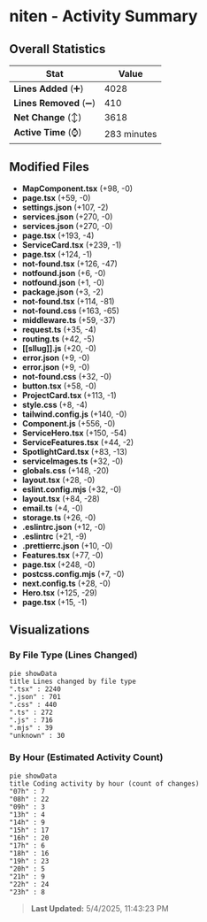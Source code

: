 # niten - Activity Summary 

## Overall Statistics

| Stat                   | Value                                                             |
| ---------------------- | ----------------------------------------------------------------- |
| **Lines Added** (➕)   | 4028                                          |
| **Lines Removed** (➖) | 410                                        |
| **Net Change** (↕)    | 3618                |
| **Active Time** (⌚)   | 283 minutes |


## Modified Files
- **MapComponent.tsx** (+98, -0)
- **page.tsx** (+59, -0)
- **settings.json** (+107, -2)
- **services.json** (+270, -0)
- **services.json** (+270, -0)
- **page.tsx** (+193, -4)
- **ServiceCard.tsx** (+239, -1)
- **page.tsx** (+124, -1)
- **not-found.tsx** (+126, -47)
- **notfound.json** (+6, -0)
- **notfound.json** (+1, -0)
- **package.json** (+3, -2)
- **not-found.tsx** (+114, -81)
- **not-found.css** (+163, -65)
- **middleware.ts** (+59, -37)
- **request.ts** (+35, -4)
- **routing.ts** (+42, -5)
- **[[sllug]].js** (+20, -0)
- **error.json** (+9, -0)
- **error.json** (+9, -0)
- **not-found.css** (+32, -0)
- **button.tsx** (+58, -0)
- **ProjectCard.tsx** (+113, -1)
- **style.css** (+8, -4)
- **tailwind.config.js** (+140, -0)
- **Component.js** (+556, -0)
- **ServiceHero.tsx** (+150, -54)
- **ServiceFeatures.tsx** (+44, -2)
- **SpotlightCard.tsx** (+83, -13)
- **serviceImages.ts** (+32, -0)
- **globals.css** (+148, -20)
- **layout.tsx** (+28, -0)
- **eslint.config.mjs** (+32, -0)
- **layout.tsx** (+84, -28)
- **email.ts** (+4, -0)
- **storage.ts** (+26, -0)
- **.eslintrc.json** (+12, -0)
- **.eslintrc** (+21, -9)
- **.prettierrc.json** (+10, -0)
- **Features.tsx** (+77, -0)
- **page.tsx** (+248, -0)
- **postcss.config.mjs** (+7, -0)
- **next.config.ts** (+28, -0)
- **Hero.tsx** (+125, -29)
- **page.tsx** (+15, -1)

## Visualizations

### By File Type (Lines Changed)

```mermaid
pie showData
title Lines changed by file type
".tsx" : 2240
".json" : 701
".css" : 440
".ts" : 272
".js" : 716
".mjs" : 39
"unknown" : 30
```

### By Hour (Estimated Activity Count)

```mermaid
pie showData
title Coding activity by hour (count of changes)
"07h" : 7
"08h" : 22
"09h" : 3
"13h" : 4
"14h" : 9
"15h" : 17
"16h" : 20
"17h" : 6
"18h" : 16
"19h" : 23
"20h" : 5
"21h" : 9
"22h" : 24
"23h" : 8
```


> **Last Updated:** 5/4/2025, 11:43:23 PM